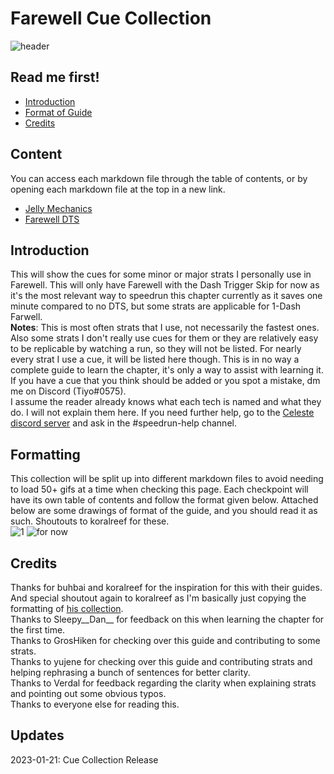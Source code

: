 # Farewell Cue Collection
![header](https://cdn.discordapp.com/attachments/752203178715644024/901051628013105212/20211022121702_1.jpg)
## Read me first!
- [Introduction](#introduction)
- [Format of Guide](#formatting)
- [Credits](#credits)
## Content
You can access each markdown file through the table of contents, or by opening each markdown file at the top in a new link.
- [Jelly Mechanics](https://github.com/Tiyo98/farewell-cue-collection/blob/main/jellymechanics.md)
- [Farewell DTS](https://github.com/Tiyo98/farewell-cue-collection/blob/main/Farewell.md)
## Introduction
This will show the cues for some minor or major strats I personally use in Farewell. This will only have Farewell with the Dash Trigger Skip for now as it's the most relevant way to speedrun this chapter currently as it saves one minute compared to no DTS, but some strats are applicable for 1-Dash Farwell. 
\
**Notes**: This is most often strats that I use, not necessarily the fastest ones. Also some strats I don't really use cues for them or they are relatively easy to be replicable by watching a run, so they will not be listed. For nearly every strat I use a cue, it will be listed here though. This is in no way a complete guide to learn the chapter, it's only a way to assist with learning it. If you have a cue that you think should be added or you spot a mistake, dm me on Discord (Tiyo#0575).
\
I assume the reader already knows what each tech is named and what they do. I will not explain them here. If you need further help, go to the [Celeste discord server](https://discord.com/invite/celeste) and ask in the #speedrun-help channel.
## Formatting
This collection will be split up into different markdown files to avoid needing to load 50+ gifs at a time when checking this page. Each checkpoint will have its own table of contents and follow the format given below.
Attached below are some drawings of format of the guide, and you should read it as such. Shoutouts to koralreef for these.
\
![1](https://cdn.discordapp.com/attachments/293555577991200770/775444116707606558/unknown.png)
![for now](https://cdn.discordapp.com/attachments/293555577991200770/775400802339913768/unknown.png)
## Credits
Thanks for buhbai and koralreef for the inspiration for this with their guides. And special shoutout again to koralreef as I'm basically just copying the formatting of [his collection](https://github.com/koralreeef/anypercent-cuecollection).</br>
Thanks to Sleepy__Dan__ for feedback on this when learning the chapter for the first time.</br>
Thanks to GrosHiken for checking over this guide and contributing to some strats. </br>
Thanks to yujene for checking over this guide and contributing strats and helping rephrasing a bunch of sentences for better clarity.</br>
Thanks to Verdal for feedback regarding the clarity when explaining strats and pointing out some obvious typos.</br>
Thanks to everyone else for reading this.
## Updates
2023-01-21: Cue Collection Release

